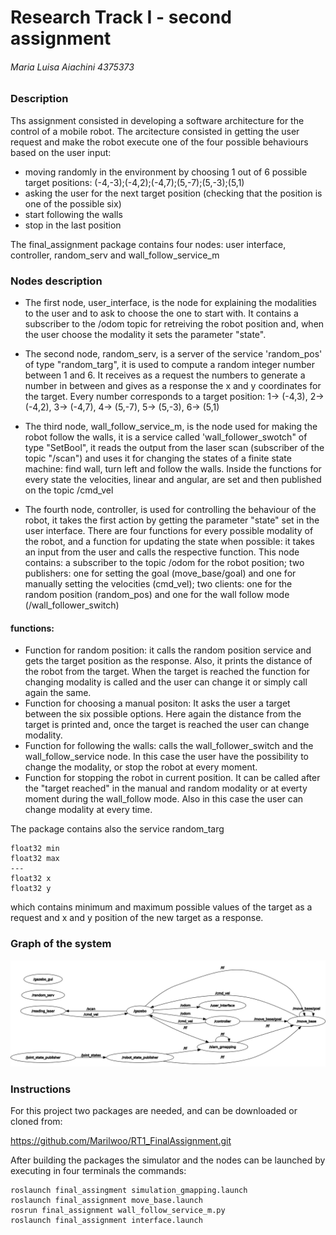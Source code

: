 # Research Track I - second assignment

###### Maria Luisa Aiachini 4375373

### Description
Ths assignment consisted in developing a software architecture for the control of a mobile robot.
The arcitecture consisted in getting the user request and make the robot execute one of the four possible behaviours based on the user input:
- moving randomly in the environment by choosing 1 out of 6 possible target positions: (-4,-3);(-4,2);(-4,7);(5,-7);(5,-3);(5,1)
- asking the user for the next target position (checking that the position is one of the possible six)
- start following the walls
- stop in the last position

The final_assignment package contains four nodes: user interface, controller, random_serv and wall_follow_service_m

### Nodes description
- The first node, user_interface, is the node for explaining the modalities to the user and to ask to choose the one to start with. It contains a subscriber to the /odom topic for retreiving the robot position and, when the user choose the modality it sets the parameter "state".

- The second node, random_serv, is a server of the service 'random_pos' of type "random_targ", it is used to compute a random integer number between 1 and 6. It receives as a request the numbers to generate a number in between and gives as a response the x and y coordinates for the target. Every number corresponds to a target position:
	1-> (-4,3), 2-> (-4,2), 3-> (-4,7), 4-> (5,-7), 5-> (5,-3), 6-> (5,1)

- The third node, wall_follow_service_m, is the node used for making the robot follow the walls, it is a service called 'wall_follower_swotch" of type "SetBool", it reads the output from the laser scan (subscriber of the topic "/scan") and uses it for changing the states of a finite state machine: find wall, turn left and follow the walls. Inside the functions for every state the velocities, linear and angular, are set and then published on the topic /cmd_vel

- The fourth node, controller, is used for controlling the behaviour of the robot, it takes the first action by getting the parameter "state" set in the user interface. There are four functions for every possible modality of the robot, and a function for updating the state when possible: it takes an input from the user and calls the respective function.
This node contains: a subscriber to the topic /odom for the robot position; two publishers: one for setting the goal (move_base/goal) and one for manually setting the velocities (cmd_vel); two clients: one for the random position (random_pos) and one for the wall follow mode (/wall_follower_switch)

#### functions:
  - Function for random position: it calls the random position service and gets the target position as the response. Also, it prints the distance of the robot from the target. When the target is reached the function for changing modality is called and the user can change it or simply call again the same.
  - Function for choosing a manual positon: It asks the user a target between the six possible options. Here again the distance from the target is printed and, once the target is reached the user can change modality.
  - Function for following the walls: calls the wall_follower_switch and the wall_follow_service node. In this case the user have the possibility to change the modality, or stop the robot at every moment.
  - Function for stopping the robot in current position. It can be called after the "target reached" in the manual and random modality or at everty moment during the wall_follow mode. Also in this case the user can change modality at every time.

The package contains also the service random_targ
```
float32 min
float32 max
---
float32 x
float32 y
```
which contains minimum and maximum possible values of the target as a request and x and y position of the new target as a response.



### Graph of the system
![graph of system](rosgraph.png)

### Instructions
For this project two packages are needed, and can be downloaded or cloned from:

https://github.com/Marilwoo/RT1_FinalAssignment.git

After building the packages the simulator and the nodes can be launched by executing in four terminals the commands:
```
roslaunch final_assingment simulation_gmapping.launch
roslaunch final_assignment move_base.launch
rosrun final_assignment wall_follow_service_m.py
roslaunch final_assignment interface.launch
```







